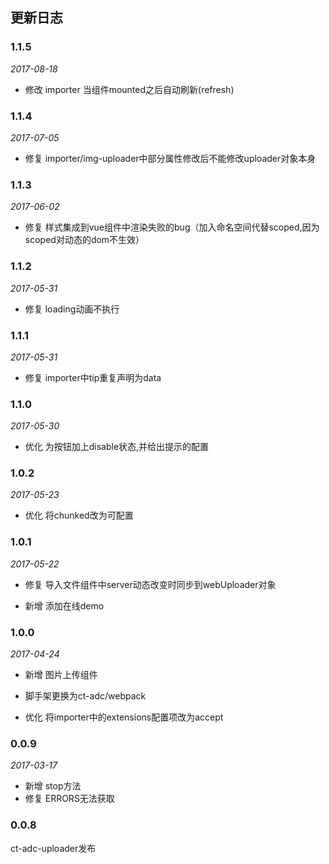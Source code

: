 ## 更新日志

### 1.1.5

*2017-08-18*

- 修改 importer 当组件mounted之后自动刷新(refresh)

### 1.1.4

*2017-07-05*

- 修复 importer/img-uploader中部分属性修改后不能修改uploader对象本身

### 1.1.3

*2017-06-02*

- 修复 样式集成到vue组件中渲染失败的bug（加入命名空间代替scoped,因为scoped对动态的dom不生效）

### 1.1.2

*2017-05-31*

- 修复 loading动画不执行

### 1.1.1

*2017-05-31*

- 修复 importer中tip重复声明为data

### 1.1.0

*2017-05-30*

- 优化 为按钮加上disable状态,并给出提示的配置

### 1.0.2

*2017-05-23*

- 优化 将chunked改为可配置

### 1.0.1

*2017-05-22*

- 修复 导入文件组件中server动态改变时同步到webUploader对象

- 新增 添加在线demo

### 1.0.0

*2017-04-24*

- 新增 图片上传组件

- 脚手架更换为ct-adc/webpack

- 优化 将importer中的extensions配置项改为accept

### 0.0.9

*2017-03-17*

- 新增 stop方法
- 修复 ERRORS无法获取

### 0.0.8

ct-adc-uploader发布